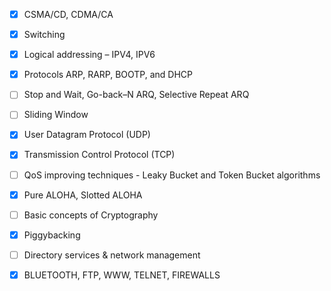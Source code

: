 - [x] CSMA/CD, CDMA/CA
- [x] Switching
- [x] Logical addressing – IPV4, IPV6
- [x] Protocols ARP, RARP, BOOTP, and DHCP
- [ ] Stop and Wait, Go-back–N ARQ, Selective Repeat ARQ
- [ ] Sliding Window
- [x] User Datagram Protocol (UDP)
- [x] Transmission Control Protocol (TCP)
- [ ] QoS improving techniques - Leaky Bucket and Token Bucket algorithms
- [x] Pure ALOHA, Slotted ALOHA
- [ ] Basic concepts of Cryptography
- [x] Piggybacking
- [ ] Directory services & network management
- [x] BLUETOOTH, FTP, WWW, TELNET, FIREWALLS

